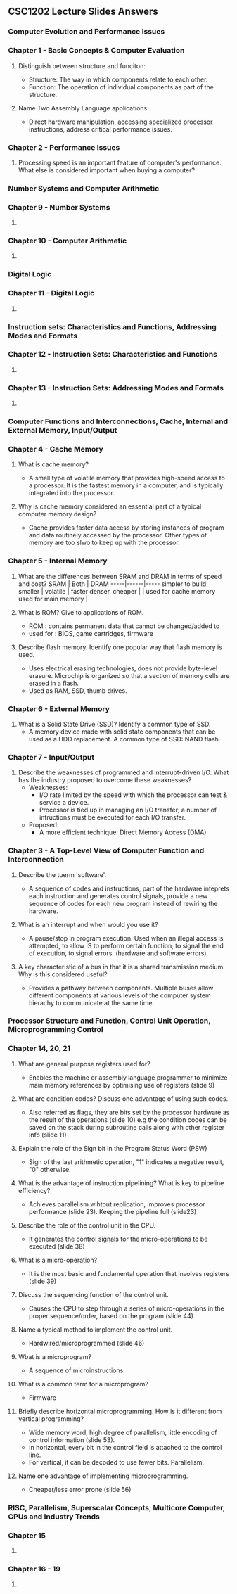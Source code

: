 ## CSC1202 Lecture Slides Answers

### Computer Evolution and Performance Issues

### Chapter 1 - Basic Concepts & Computer Evaluation
1. Distinguish between structure and funciton:

    - Structure: The way in which components relate to each other.
    - Function: The operation of individual components as part of the structure.

2. Name Two Assembly Language applications:
    - Direct hardware manipulation, accessing specialized processor instructions, address critical performance issues.

### Chapter 2 - Performance Issues
1. Processing speed is an important feature of computer's performance. What else is considered important when buying a computer?



### Number Systems and Computer Arithmetic

### Chapter 9 - Number Systems
1.

### Chapter 10 - Computer Arithmetic
1.



### Digital Logic

### Chapter 11 - Digital Logic
1.



### Instruction sets: Characteristics and Functions, Addressing Modes and Formats

### Chapter 12 - Instruction Sets: Characteristics and Functions
1.

### Chapter 13 - Instruction Sets: Addressing Modes and Formats
1.



### Computer Functions and Interconnections, Cache, Internal and External Memory, Input/Output

### Chapter 4 - Cache Memory
1. What is cache memory?
    - A small type of volatile memory that provides high-speed access to a processor. It is the fastest memory in a computer, and is typically integrated into the processor.

2. Why is cache memory considered an essential part of a typical computer memory design?
    - Cache provides faster data access by storing instances of program and data routinely accessed by the processor. Other types of memory are too slwo to keep up with the processor.

### Chapter 5 - Internal Memory
1. What are the differences between SRAM and DRAM in terms of speed and cost?
     SRAM | Both | DRAM
     -----|------|-----
    simpler to build, smaller | volatile | faster
    denser, cheaper | | used for cache memory
    used for main memory |

2. What is ROM? Give to applications of ROM.
    - ROM : contains permanent data that cannot be changed/added to
    - used for : BIOS, game cartridges, firmware

3. Describe flash memory. Identify one popular way that flash memory is used.
    - Uses electrical erasing technologies, does not provide byte-level erasure. Microchip is organized so that a section of memory cells are erased in a flash.
    - Used as RAM, SSD, thumb drives.

### Chapter 6 - External Memory
1. What is a Solid State Drive (SSD)? Identify a common type of SSD.
    - A memory device made with solid state components that can be used as a HDD replacement. A common type of SSD: NAND flash.

### Chapter 7 - Input/Output
1. Describe the weaknesses of programmed and interrupt-driven I/O. What has the industry proposed to overcome these weaknesses?
    - Weaknesses:
        - I/O rate limited by the speed with which the processor can test & service a device.
        - Processor is tied up in managing an I/O transfer; a number of intructions must be executed for each I/O transfer.
    - Proposed:
        - A more efficient technique: Direct Memory Access (DMA)

### Chapter 3 - A Top-Level View of Computer Function and Interconnection
1. Describe the tuerm 'software'.
    - A sequence of codes and instructions, part of the hardware inteprets each instruction and generates control signals, provide a new sequence of codes for each new program instead of rewiring the hardware.

2. What is an interrupt and when would you use it?
    - A pause/stop in program execution. Used when an illegal access is attempted, to allow IS to perform certain function, to signal the end of execution, to signal errors. (hardware and software errors)

3. A key characteristic of a bus in that it is a shared transmission medium. Why is this considered useful?
    - Provides a pathway between components. Multiple buses allow different components at various levels of the computer system hierachy to communicate at the same time.



### Processor Structure and Function, Control Unit Operation, Microprogramming Control

### Chapter 14, 20, 21
1. What are general purpose registers used for?
    - Enables the machine or assembly language programmer to minimize main memory references by optimising use of registers (slide 9)

2. What are condition codes? Discuss one advantage of using such codes.
    - Also referred as flags, they are bits set by the processor hardware as the result of the operations (slide 10) e.g the condition codes can be saved on the stack during subroutine calls along with other register info (slide 11)

3. Explain the role of the Sign bit in the Program Status Word (PSW)
    - Sign of the last arithmetic operation, "1" indicates a negative result, "0" otherwise.

4. What is the advantage of instruction pipelining? What is key to pipeline efficiency?
    - Achieves parallelism wihtout replication, improves processor performance (slide 23). Keeping the pipeline full (slide23)

5. Describe the role of the control unit in the CPU.
    - It generates the control signals for the micro-operations to be executed (slide 38)

6. What is a micro-operation?
    - It is the most basic and fundamental operation that involves registers (slide 39)

7. Discuss the sequencing function of the control unit.
    - Causes the CPU to step through a series of micro-operations in the proper sequence/order, based on the program (slide 44)

8. Name a typical method to implement the control unit.
    - Hardwired/microprogrammed (slide 46)

9. Wbat is a microprogram?
    - A sequence of microinstructions

10. What is a common term for a microprogram?
    - Firmware

11. Briefly describe horizontal microprogramming. How is it different from vertical programming?
    - Wide memory word, high degree of parallelism, little encoding of control information (slide 53).
    - In horizontal, every bit in the control field is attached to the control line.
    - For vertical, it can be decoded to use fewer bits. Parallelism.

12. Name one advantage of implementing microprogramming.
    - Cheaper/less error prone (slide 56)



### RISC, Parallelism, Superscalar Concepts, Multicore Computer, GPUs and Industry Trends

### Chapter 15
1.

### Chapter 16 - 19
1.
